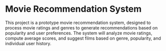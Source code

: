 # Movie Recommendation System
 This project is a prototype movie recommendation system, designed to process movie ratings and genres to generate recommendations based on popularity and user preferences. The system will analyze movie ratings, compute average scores, and suggest films based on genre, popularity, and individual user history.
